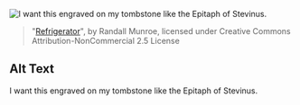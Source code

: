 ![I want this engraved on my tombstone like the Epitaph of Stevinus.](https://imgs.xkcd.com/comics/refrigerator.png)
> "[Refrigerator](https://xkcd.com/1109/)", by Randall Munroe, licensed under Creative Commons Attribution-NonCommercial 2.5 License

## Alt Text
I want this engraved on my tombstone like the Epitaph of Stevinus.

